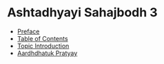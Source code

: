# Ashtadhyayi Sahajbodh 3

- [Preface](preface.md)
- [Table of Contents](toc.md)
- [Topic Introduction](topic-intro.md)
- [Aardhdhatuk Pratyay](aardhprat.md) 

